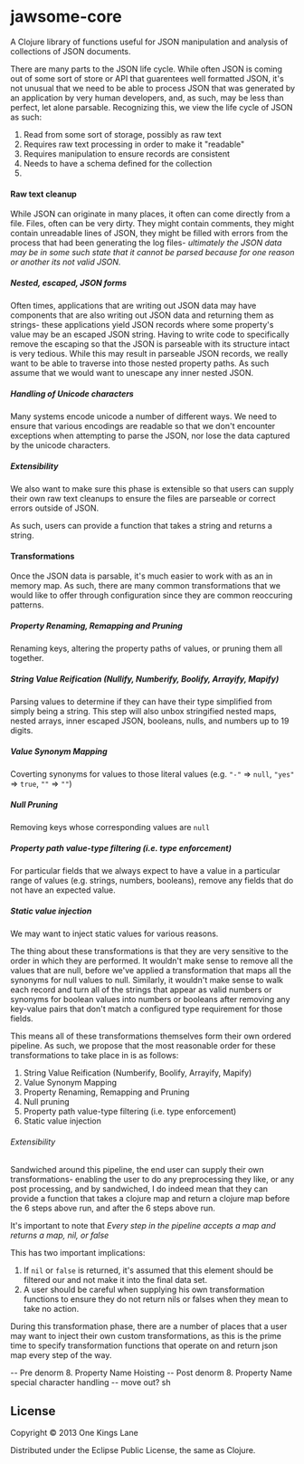 # jawsome-core

A Clojure library of functions useful for JSON manipulation and analysis
of collections of JSON documents.

There are many parts to the JSON life cycle. While often JSON is
coming out of some sort of store or API that guarentees well formatted
JSON, it's not unusual that we need to be able to process JSON that
was generated by an application by very human developers, and, as
such, may be less than perfect, let alone parsable.  Recognizing this,
we view the life cycle of JSON as such:

1. Read from some sort of storage, possibly as raw text
2. Requires raw text processing in order to make it "readable"
3. Requires manipulation to ensure records are consistent
4. Needs to have a schema defined for the collection
5.


#### Raw text cleanup

While JSON can originate in many places, it often can come directly
from a file. Files, often can be very dirty. They might contain
comments, they might contain unreadable lines of JSON, they might be
filled with errors from the process that had been generating the log
files- _ultimately the JSON data may be in some such state that it
cannot be parsed because for one reason or another its not valid
JSON._

##### Nested, escaped, JSON forms

Often times, applications that are writing out JSON data may have
components that are also writing out JSON data and returning them as
strings- these applications yield JSON records where some property's
value may be an escaped JSON string.  Having to write code to
specifically remove the escaping so that the JSON is parseable with
its structure intact is very tedious. While this may result in
parseable JSON records, we really want to be able to traverse into
those nested property paths. As such assume that we would want to
unescape any inner nested JSON.


##### Handling of Unicode characters

Many systems encode unicode a number of different ways. We need to
ensure that various encodings are readable so that we don't encounter
exceptions when attempting to parse the JSON, nor lose the data
captured by the unicode characters.

##### Extensibility

We also want to make sure this phase is extensible so that users can
supply their own raw text cleanups to ensure the files are parseable
or correct errors outside of JSON.

As such, users can provide a function that takes a string and returns
a string.


#### Transformations

Once the JSON data is parsable, it's much easier to work with as an in
memory map. As such, there are many common transformations that we
would like to offer through configuration since they are common
reoccuring patterns.

##### Property Renaming, Remapping and Pruning
  Renaming keys, altering the property paths of values, or pruning
  them all together.

##### String Value Reification (Nullify, Numberify, Boolify, Arrayify, Mapify) #####

  Parsing values to determine if they can have their type simplified
  from simply being a string. This step will also unbox stringified
  nested maps, nested arrays, inner escaped JSON, booleans, nulls,
  and numbers up to 19 digits.

##### Value Synonym Mapping
  Coverting synonyms for values to those literal values (e.g. `"-"` =>
  `null`, `"yes"` => `true`, `""` => `""`)

##### Null Pruning
  Removing keys whose corresponding values are `null`

##### Property path value-type filtering (i.e. type enforcement) #####

  For particular fields that we always expect to have a value in a
  particular range of values (e.g. strings, numbers, booleans), remove
  any fields that do not have an expected value.

##### Static value injection
We may want to inject static values for various reasons.


The thing about these transformations is that they are very sensitive
to the order in which they are performed. It wouldn't make sense to
remove all the values that are null, before we've applied a
transformation that maps all the synonyms for null values to
null. Similarly, it wouldn't make sense to walk each record and turn
all of the strings that appear as valid numbers or synonyms for
boolean values into numbers or booleans after
removing any key-value pairs that don't match a configured type
requirement for those fields.

This means all of these transformations themselves form their own
ordered pipeline.  As such, we propose that the most reasonable order
for these transformations to take place in is as follows:

1. String Value Reification (Numberify, Boolify, Arrayify, Mapify)
2. Value Synonym Mapping
3. Property Renaming, Remapping and Pruning
4. Null pruning
5. Property path value-type filtering (i.e. type enforcement)
6. Static value injection

###### Extensibility

Sandwiched around this pipeline, the end user can supply their own
transformations- enabling the user to do any preprocessing they like,
or any post processing, and by sandwiched, I do indeed mean that they
can provide a function that takes a clojure map and return a clojure
map before the 6 steps above run, and after the 6 steps above run.

It's important to note that *Every step in the pipeline accepts a map and returns a map, nil, or false*

This has two important implications:

1. If `nil` or `false` is returned, it's assumed that this element should be filtered our
and not make it into the final data set.
2. A user should be careful when supplying his own transformation
functions to ensure they do not return nils or falses when they mean
to take no action.


During this transformation phase, there are a number of places that a
user may want to inject their own custom transformations, as this is
the prime time to specify transformation functions that operate on and
return json map every step of the way.


-- Pre denorm
8. Property Name Hoisting
-- Post denorm
8. Property Name special character handling -- move out?
sh


## License

Copyright © 2013 One Kings Lane

Distributed under the Eclipse Public License, the same as Clojure.
